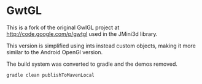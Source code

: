 GwtGL
=====

This is a fork of the original GwlGL project at http://code.google.com/p/gwtgl used in the JMini3d
library.

This version is simplified using ints instead custom objects, making it more similar to the Android
OpenGl version.

The build system was converted to gradle and the demos removed.

```
gradle clean publishToMavenLocal
```